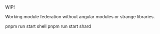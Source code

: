 WIP!

Working module federation without angular modules or strange libraries.

pnpm run start shell
pnpm run start shard